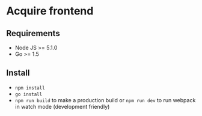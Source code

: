 # Acquire frontend

## Requirements

* Node JS >= 5.1.0
* Go >= 1.5

## Install

* `npm install`
* `go install`
* `npm run build` to make a production build or `npm run dev` to run webpack in watch mode (development friendly)
